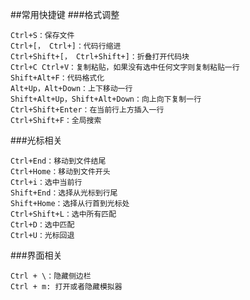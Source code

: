 ##常用快捷键
###格式调整

    Ctrl+S：保存文件
    Ctrl+[， Ctrl+]：代码行缩进
    Ctrl+Shift+[， Ctrl+Shift+]：折叠打开代码块
    Ctrl+C Ctrl+V：复制粘贴，如果没有选中任何文字则复制粘贴一行
    Shift+Alt+F：代码格式化
    Alt+Up，Alt+Down：上下移动一行
    Shift+Alt+Up，Shift+Alt+Down：向上向下复制一行
    Ctrl+Shift+Enter：在当前行上方插入一行
    Ctrl+Shift+F：全局搜索

###光标相关

    Ctrl+End：移动到文件结尾
    Ctrl+Home：移动到文件开头
    Ctrl+i：选中当前行
    Shift+End：选择从光标到行尾
    Shift+Home：选择从行首到光标处
    Ctrl+Shift+L：选中所有匹配
    Ctrl+D：选中匹配
    Ctrl+U：光标回退

###界面相关

    Ctrl + \：隐藏侧边栏
    Ctrl + m: 打开或者隐藏模拟器
